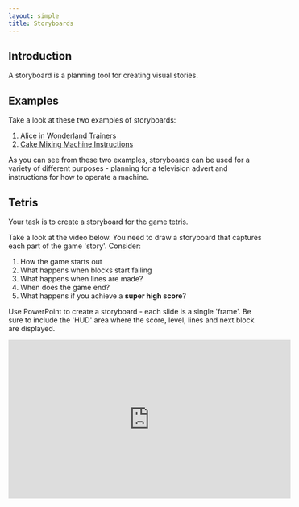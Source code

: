```yaml
---
layout: simple
title: Storyboards
---
```


## Introduction

A storyboard is a planning tool for creating visual stories.

## Examples

Take a look at these two examples of storyboards:

1. [Alice in Wonderland Trainers](resources/alice_storyboard.jpg)
2. [Cake Mixing Machine Instructions](resources/machine_storyboard.jpg)

As you can see from these two examples, storyboards can be used for a variety of different purposes - planning for a television advert and instructions for how to operate a machine.

## Tetris

Your task is to create a storyboard for the game tetris.

Take a look at the video below. You need to draw a storyboard that captures each part of the game 'story'. Consider:

1. How the game starts out
2. What happens when blocks start falling
3. What happens when lines are made?
4. When does the game end?
5. What happens if you achieve a **super high score**?

Use PowerPoint to create a storyboard - each slide is a single 'frame'. Be sure to include the 'HUD' area where the score, level, lines and next block are displayed.

<iframe width="560" height="315" src="https://www.youtube.com/embed/keeSEJG4XzU?rel=0" frameborder="0" allowfullscreen></iframe>
